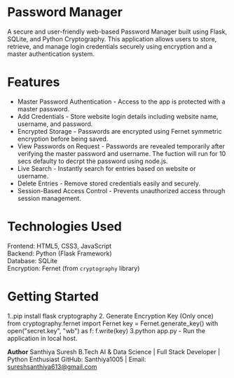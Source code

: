 # Password Manager
A secure and user-friendly web-based Password Manager built using Flask, SQLite, and Python Cryptography. This application allows users to store, retrieve, and manage login credentials securely using encryption and a master authentication system.

# Features
* Master Password Authentication - Access to the app is protected with a master password.
* Add Credentials - Store website login details including website name, username, and password.
* Encrypted Storage - Passwords are encrypted using Fernet symmetric encryption before being saved.
* View Passwords on Request - Passwords are revealed temporarily after verifying the master password and username. The fuction will run for 10 secs defaulty to decrpt the password using node.js.
* Live Search - Instantly search for entries based on website or username.
* Delete Entries - Remove stored credentials easily and securely.
* Session-Based Access Control - Prevents unauthorized access through session management.

# Technologies Used
Frontend: HTML5, CSS3, JavaScript  
Backend: Python (Flask Framework)  
Database: SQLite  
Encryption: Fernet (from `cryptography` library)

# Getting Started
1..pip install flask cryptography
2. Generate Encryption Key (Only once)
from cryptography.fernet import Fernet
key = Fernet.generate_key()
with open("secret.key", "wb") as f:
    f.write(key)
3.python app.py - Run the application in local host.

**Author**
Santhiya Suresh
B.Tech AI & Data Science | Full Stack Developer | Python Enthusiast
GitHub: Santhiya1005 | Email: sureshsanthiya613@gmail.com

